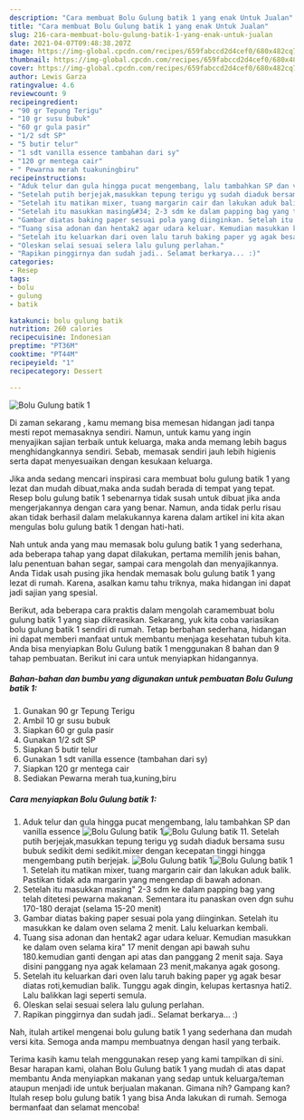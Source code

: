 ```yaml
---
description: "Cara membuat Bolu Gulung batik 1 yang enak Untuk Jualan"
title: "Cara membuat Bolu Gulung batik 1 yang enak Untuk Jualan"
slug: 216-cara-membuat-bolu-gulung-batik-1-yang-enak-untuk-jualan
date: 2021-04-07T09:48:38.207Z
image: https://img-global.cpcdn.com/recipes/659fabccd2d4cef0/680x482cq70/bolu-gulung-batik-1-foto-resep-utama.jpg
thumbnail: https://img-global.cpcdn.com/recipes/659fabccd2d4cef0/680x482cq70/bolu-gulung-batik-1-foto-resep-utama.jpg
cover: https://img-global.cpcdn.com/recipes/659fabccd2d4cef0/680x482cq70/bolu-gulung-batik-1-foto-resep-utama.jpg
author: Lewis Garza
ratingvalue: 4.6
reviewcount: 9
recipeingredient:
- "90 gr Tepung Terigu"
- "10 gr susu bubuk"
- "60 gr gula pasir"
- "1/2 sdt SP"
- "5 butir telur"
- "1 sdt vanilla essence tambahan dari sy"
- "120 gr mentega cair"
- " Pewarna merah tuakuningbiru"
recipeinstructions:
- "Aduk telur dan gula hingga pucat mengembang, lalu tambahkan SP dan vanilla essence"
- "Setelah putih berjejak,masukkan tepung terigu yg sudah diaduk bersama susu bubuk sedikit demi sedikit.mixer dengan kecepatan tinggi hingga mengembang putih berjejak."
- "Setelah itu matikan mixer, tuang margarin cair dan lakukan aduk balik. Pastikan tidak ada margarin yang mengendap di bawah adonan."
- "Setelah itu masukkan masing&#34; 2-3 sdm ke dalam papping bag yang telah ditetesi pewarna makanan. Sementara itu panaskan oven dgn suhu 170-180 derajat (selama 15-20 menit)"
- "Gambar diatas baking paper sesuai pola yang diinginkan. Setelah itu masukkan ke dalam oven selama 2 menit. Lalu keluarkan kembali."
- "Tuang sisa adonan dan hentak2 agar udara keluar. Kemudian masukkan ke dalam oven selama kira&#34; 17 menit dengan api bawah suhu 180.kemudian ganti dengan api atas dan panggang 2 menit saja. Saya disini panggang nya agak kelamaan 23 menit,makanya agak gosong."
- "Setelah itu keluarkan dari oven lalu taruh baking paper yg agak besar diatas roti,kemudian balik. Tunggu agak dingin, kelupas kertasnya hati2. Lalu balikkan lagi seperti semula."
- "Oleskan selai sesuai selera lalu gulung perlahan."
- "Rapikan pinggirnya dan sudah jadi.. Selamat berkarya... :)"
categories:
- Resep
tags:
- bolu
- gulung
- batik

katakunci: bolu gulung batik 
nutrition: 260 calories
recipecuisine: Indonesian
preptime: "PT36M"
cooktime: "PT44M"
recipeyield: "1"
recipecategory: Dessert

---
```



![Bolu Gulung batik 1](https://img-global.cpcdn.com/recipes/659fabccd2d4cef0/680x482cq70/bolu-gulung-batik-1-foto-resep-utama.jpg)

Di zaman  sekarang , kamu memang bisa memesan hidangan jadi tanpa mesti repot memasaknya sendiri. Namun, untuk kamu yang ingin menyajikan sajian terbaik untuk keluarga, maka anda memang lebih bagus menghidangkannya sendiri. Sebab, memasak sendiri jauh lebih higienis serta dapat menyesuaikan dengan kesukaan keluarga.

Jika anda sedang mencari inspirasi cara membuat bolu gulung batik 1 yang lezat dan mudah dibuat,maka anda sudah berada di tempat yang tepat. Resep bolu gulung batik 1  sebenarnya tidak susah untuk dibuat jika anda mengerjakannya dengan cara yang benar. Namun, anda tidak perlu risau akan tidak berhasil dalam melakukannya 
karena dalam artikel ini kita akan mengulas bolu gulung batik 1 dengan hati-hati.  



Nah untuk anda yang mau memasak bolu gulung batik 1 yang sederhana, ada beberapa tahap yang dapat dilakukan, pertama memilih jenis bahan, lalu penentuan bahan segar, sampai cara mengolah dan menyajikannya. Anda Tidak usah pusing jika hendak memasak bolu gulung batik 1 yang lezat di rumah. Karena, asalkan kamu  tahu triknya, maka hidangan ini dapat jadi sajian yang spesial.

Berikut, ada beberapa cara praktis  dalam mengolah caramembuat bolu gulung batik 1 yang siap dikreasikan. Sekarang, yuk kita coba variasikan bolu gulung batik 1 sendiri di rumah. Tetap berbahan sederhana, hidangan ini dapat memberi manfaat untuk membantu menjaga kesehatan tubuh kita. Anda bisa menyiapkan Bolu Gulung batik 1 menggunakan 8 bahan dan 9 tahap pembuatan. Berikut ini cara untuk menyiapkan hidangannya.

<!--inarticleads1-->

##### Bahan-bahan dan bumbu yang digunakan untuk pembuatan Bolu Gulung batik 1:

1. Gunakan 90 gr Tepung Terigu
1. Ambil 10 gr susu bubuk
1. Siapkan 60 gr gula pasir
1. Gunakan 1/2 sdt SP
1. Siapkan 5 butir telur
1. Gunakan 1 sdt vanilla essence (tambahan dari sy)
1. Siapkan 120 gr mentega cair
1. Sediakan  Pewarna merah tua,kuning,biru




<!--inarticleads2-->

##### Cara menyiapkan Bolu Gulung batik 1:

1. Aduk telur dan gula hingga pucat mengembang, lalu tambahkan SP dan vanilla essence
<img src="https://img-global.cpcdn.com/steps/b52df42ab4bcc0b9/160x128cq70/bolu-gulung-batik-1-langkah-memasak-1-foto.jpg" alt="Bolu Gulung batik 1"><img src="https://img-global.cpcdn.com/steps/1a52ef35914ae76a/160x128cq70/bolu-gulung-batik-1-langkah-memasak-1-foto.jpg" alt="Bolu Gulung batik 1">1. Setelah putih berjejak,masukkan tepung terigu yg sudah diaduk bersama susu bubuk sedikit demi sedikit.mixer dengan kecepatan tinggi hingga mengembang putih berjejak.
<img src="https://img-global.cpcdn.com/steps/b0f3858b58aa25ae/160x128cq70/bolu-gulung-batik-1-langkah-memasak-2-foto.jpg" alt="Bolu Gulung batik 1"><img src="https://img-global.cpcdn.com/steps/a528f8e302a62a93/160x128cq70/bolu-gulung-batik-1-langkah-memasak-2-foto.jpg" alt="Bolu Gulung batik 1">1. Setelah itu matikan mixer, tuang margarin cair dan lakukan aduk balik. Pastikan tidak ada margarin yang mengendap di bawah adonan.
1. Setelah itu masukkan masing&#34; 2-3 sdm ke dalam papping bag yang telah ditetesi pewarna makanan. Sementara itu panaskan oven dgn suhu 170-180 derajat (selama 15-20 menit)
1. Gambar diatas baking paper sesuai pola yang diinginkan. Setelah itu masukkan ke dalam oven selama 2 menit. Lalu keluarkan kembali.
1. Tuang sisa adonan dan hentak2 agar udara keluar. Kemudian masukkan ke dalam oven selama kira&#34; 17 menit dengan api bawah suhu 180.kemudian ganti dengan api atas dan panggang 2 menit saja. Saya disini panggang nya agak kelamaan 23 menit,makanya agak gosong.
1. Setelah itu keluarkan dari oven lalu taruh baking paper yg agak besar diatas roti,kemudian balik. Tunggu agak dingin, kelupas kertasnya hati2. Lalu balikkan lagi seperti semula.
1. Oleskan selai sesuai selera lalu gulung perlahan.
1. Rapikan pinggirnya dan sudah jadi.. Selamat berkarya... :)




Nah, itulah artikel mengenai  bolu gulung batik 1  yang sederhana dan mudah versi kita. Semoga anda mampu membuatnya dengan hasil yang terbaik. 

Terima kasih kamu telah menggunakan resep yang kami tampilkan di sini. Besar harapan kami, olahan  Bolu Gulung batik 1 yang mudah di atas dapat membantu Anda menyiapkan makanan yang sedap untuk keluarga/teman ataupun menjadi ide untuk berjualan makanan. Gimana nih? Gampang kan? Itulah resep bolu gulung batik 1 yang bisa Anda lakukan di rumah. Semoga bermanfaat dan selamat mencoba!

